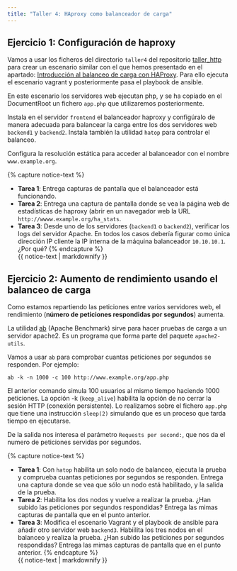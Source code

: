 ```yaml
---
title: "Taller 4: HAproxy como balanceador de carga"
---
```


## Ejercicio 1: Configuración de haproxy

Vamos a usar los ficheros del directorio `taller4` del repositorio [taller_http](https://github.com/josedom24/taller_http) para crear un escenario similar con el que hemos presentado en el apartado: [Introducción al balanceo de carga con HAProxy](haproxy.html). Para ello ejecuta el escenario vagrant y posteriormente pasa el playbook de ansible.

En este escenario los servidores web ejecutan php, y se ha copiado en el DocumentRoot un fichero `app.php` que utilizaremos posteriormente.

Instala en el servidor `frontend` el balanceador haproxy y configúralo de manera adecuada para balancear la carga entre los dos servidores web `backend1` y `backend2`. Instala también la utilidad `hatop` para controlar el balanceo.

Configura la resolución estática para acceder al balanceador con el nombre `www.example.org`.

{% capture notice-text %}
* **Tarea 1**: Entrega capturas de pantalla que el balanceador está funcionando.
* **Tarea 2**: Entrega una captura de pantalla donde se vea la página web de estadísticas de haproxy (abrir en un navegador web la URL `http://wwww.example.org/ha_stats`.
* **Tarea 3**: Desde uno de los servidores (`backend1` o `backend2`), verificar los logs del servidor Apache. En todos los casos debería figurar como única dirección IP cliente la IP interna de la máquina balanceador `10.10.10.1`. ¿Por qué?
{% endcapture %}<div class="notice--info">{{ notice-text | markdownify }}</div>

## Ejercicio 2: Aumento de rendimiento usando el balanceo de carga

Como estamos repartiendo las peticiones entre varios servidores web, el rendimiento (**número de peticiones respondidas por segundos**) aumenta.

La utilidad [ab](http://httpd.apache.org/docs/2.4/programs/ab.html) (Apache Benchmark) sirve para hacer pruebas de carga a un servidor apache2. Es un programa que forma parte del paquete `apache2-utils`.

Vamos a usar `ab` para comprobar cuantas peticiones por segundos se responden. Por ejemplo:

```
ab -k -n 1000 -c 100 http://www.example.org/app.php
```
El anterior comando simula 100 usuarios al mismo tiempo haciendo 1000 peticiones. La opción -k (`keep_alive`) habilita la opción de no cerrar la sesión HTTP (conexión persistente). Lo realizamos sobre el fichero `app.php` que tiene una instrucción `sleep(2)` simulando que es un proceso que tarda tiempo en ejecutarse.

De la salida nos interesa el parámetro `Requests per second:`, que nos da el numero de peticiones servidas por segundos.

{% capture notice-text %}
* **Tarea 1**: Con `hatop` habilita un solo nodo de balanceo, ejecuta la prueba y comprueba cuantas peticiones por segundos se responden. Entrega una captura donde se vea que sólo un nodo está habilitado, y la salida de la prueba.
* **Tarea 2**: Habilita los dos nodos y vuelve a realizar la prueba. ¿Han subido las peticiones por segundos respondidas? Entrega las mimas capturas de pantalla que en el punto anterior.
* **Tarea 3**: Modifica el escenario Vagrant y el playbook de ansible para añadir otro servidor web `backend3`. Habiilita los tres nodos en el balanceo y realiza la prueba. ¿Han subido las peticiones por segundos respondidas? Entrega las mimas capturas de pantalla que en el punto anterior.
{% endcapture %}<div class="notice--info">{{ notice-text | markdownify }}</div>
